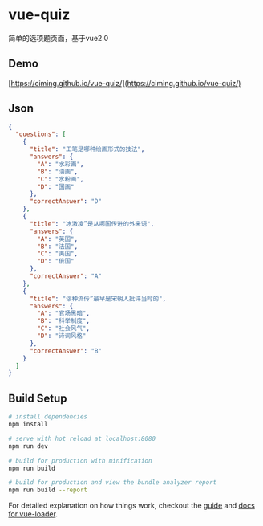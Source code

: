 # vue-quiz
简单的选项题页面，基于vue2.0
## Demo
[https://ciming.github.io/vue-quiz/](https://ciming.github.io/vue-quiz/)
## Json

```json
{
  "questions": [
    {
      "title": "工笔是哪种绘画形式的技法",
      "answers": {
        "A": "水彩画",
        "B": "油画",
        "C": "水粉画",
        "D": "国画"
      },
      "correctAnswer": "D"
    },
    {
      "title": "冰激凌”是从哪国传进的外来语",
      "answers": {
        "A": "英国",
        "B": "法国",
        "C": "美国",
        "D": "俄国"
      },
      "correctAnswer": "A"
    },
    {
      "title": "谬种流传”最早是宋朝人批评当时的",
      "answers": {
        "A": "官场黑暗",
        "B": "科举制度",
        "C": "社会风气",
        "D": "诗词风格"
      },
      "correctAnswer": "B"
    }
  ]
}
```

## Build Setup

``` bash
# install dependencies
npm install

# serve with hot reload at localhost:8080
npm run dev

# build for production with minification
npm run build

# build for production and view the bundle analyzer report
npm run build --report
```

For detailed explanation on how things work, checkout the [guide](http://vuejs-templates.github.io/webpack/) and [docs for vue-loader](http://vuejs.github.io/vue-loader).
